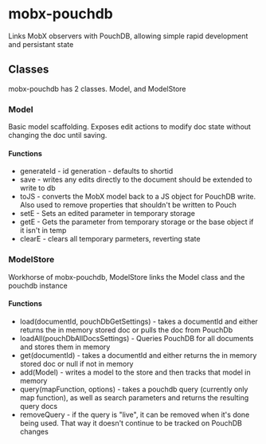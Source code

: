 # mobx-pouchdb

Links MobX observers with PouchDB, allowing simple rapid development and persistant state

## Classes

mobx-pouchdb has 2 classes. Model, and ModelStore

### Model

Basic model scaffolding. Exposes edit actions to modify doc state without changing the doc until saving.

#### Functions

- generateId - id generation - defaults to shortid
- save - writes any edits directly to the document should be extended to write to db
- toJS - converts the MobX model back to a JS object for PouchDB write. Also used to remove properties that shouldn't be written to Pouch
- setE - Sets an edited parameter in temporary storage
- getE - Gets the parameter from temporary storage or the base object if it isn't in temp
- clearE - clears all temporary parmeters, reverting state

### ModelStore

Workhorse of mobx-pouchdb, ModelStore links the Model class and the pouchdb instance

#### Functions

- load(documentId, pouchDbGetSettings) - takes a documentId and either returns the in memory stored doc or pulls the doc from PouchDb
- loadAll(pouchDbAllDocsSettings) - Queries PouchDB for all documents and stores them in memory
- get(documentId) - takes a documentId and either returns the in memory stored doc or null if not in memory
- add(Model) - writes a model to the store and then tracks that model in memory
- query(mapFunction, options) - takes a pouchdb query (currently only map function), as well as search parameters and returns the resulting query docs
- removeQuery - if the query is "live", it can be removed when it's done being used. That way it doesn't continue to be tracked on PouchDB changes